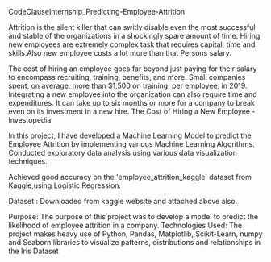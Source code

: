CodeClauseInternship_Predicting-Employee-Attrition

Attrition is the silent killer that can switly disable even the most successful and stable of the organizations in a shockingly spare amount of time. Hiring new employees are extremely complex task that requires 
capital, time and skills.Also new employee costs a lot more than that Persons salary.

The cost of hiring an employee goes far beyond just paying for their salary to encompass recruiting, training, benefits, and more.
Small companies spent, on average, more than $1,500 on training, per employee, in 2019.
Integrating a new employee into the organization can also require time and expenditures.
It can take up to six months or more for a company to break even on its investment in a new hire.
The Cost of Hiring a New Employee - Investopedia

In this project, I have developed a Machine Learning Model to predict the Employee Attrition by implementing various Machine Learning Algorithms. Conducted exploratory data analysis using various data visualization 
techniques.

Achieved good accuracy on the 'employee_attrition_kaggle' dataset from Kaggle,using Logistic Regression.

Dataset : Downloaded from kaggle website and attached above also. 

Purpose: The purpose of this project was to develop a model to predict the likelihood of employee attrition in a company.
Technologies Used: The project makes heavy use of Python, Pandas, Matplotlib, Scikit-Learn, numpy and Seaborn libraries to visualize patterns, distributions and relationships in the Iris Dataset
